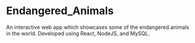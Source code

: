 # Endangered_Animals
An interactive web app which showcases some of the endangered animals in the world. Developed using React, NodeJS, and MySQL.
